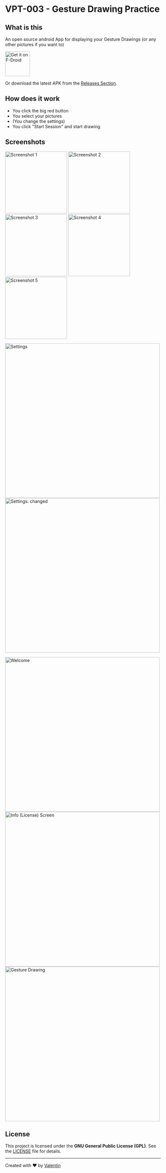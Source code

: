 # VPT-003 - Gesture Drawing Practice 
## What is this 
An open source android App for displaying your Gesture Drawings (or any other pictures if you want to) 

[<img src="https://fdroid.gitlab.io/artwork/badge/get-it-on.png"
     alt="Get it on F-Droid"
     height="80">](https://f-droid.org/packages/v4lpt.vpt.f003.gdp/)

Or download the latest APK from the [Releases Section](https://github.com/v4lpt/GDP/releases/latest).
## How does it work 
- You click the big red button
- You select your pictures
- (You change the settings)
- You click "Start Session" and start drawing


## Screenshots 
[<img width=200 alt="Screenshot 1"
src="fastlane/metadata/android/en-US/images/phoneScreenshots/1.png?raw=true">](fastlane/metadata/android/en-US/images/phoneScreenshots/1.png?raw=true)
[<img width=200 alt="Screenshot 2"
src="fastlane/metadata/android/en-US/images/phoneScreenshots/2.png?raw=true">](fastlane/metadata/android/en-US/images/phoneScreenshots/2.png?raw=true)
[<img width=200 alt="Screenshot 3"
src="fastlane/metadata/android/en-US/images/phoneScreenshots/3.png?raw=true">](fastlane/metadata/android/en-US/images/phoneScreenshots/3.png?raw=true)
[<img width=200 alt="Screenshot 4"
src="fastlane/metadata/android/en-US/images/phoneScreenshots/4.png?raw=true">](fastlane/metadata/android/en-US/images/phoneScreenshots/4.png?raw=true)
[<img width=200 alt="Screenshot 5"
src="fastlane/metadata/android/en-US/images/phoneScreenshots/5.png?raw=true">](fastlane/metadata/android/en-US/images/phoneScreenshots/5.png?raw=true)


<img src="https://raw.githubusercontent.com/v4lpt/GDP/master/Screenshots/Settings.png" alt="Settings" width="500" /> <img src="https://raw.githubusercontent.com/v4lpt/GDP/master/Screenshots/Settings_changed.png" alt="Settings: changed" width="500" />

<img src="https://raw.githubusercontent.com/v4lpt/GDP/master/Screenshots/Welcome.png" alt="Welcome" width="500" /> <img src="https://raw.githubusercontent.com/v4lpt/GDP/master/Screenshots/Info.png" alt="Info (License) Screen" width="500" /><img src="https://raw.githubusercontent.com/v4lpt/GDP/master/Screenshots/Gesture_drawing.png" alt="Gesture Drawing" width="500" />

## License

This project is licensed under the **GNU General Public License (GPL)**. See the [LICENSE](LICENSE) file for details.

---

Created with :heart: by [Valentin](https://github.com/v4lpt)
